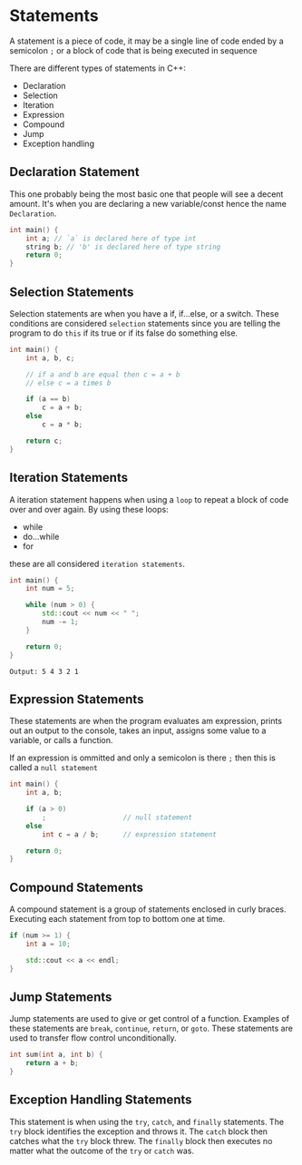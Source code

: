 # Statements

A statement is a piece of code, it may be a single line of code ended by a semicolon `;` or a block of code that is being executed in sequence

There are different types of statements in C++:

- Declaration
- Selection
- Iteration
- Expression
- Compound
- Jump
- Exception handling

## Declaration Statement

This one probably being the most basic one that people will see a decent amount. It's when you are declaring a new variable/const hence the name `Declaration`.

```cpp
int main() {
    int a; // `a` is declared here of type int
    string b; // 'b' is declared here of type string
    return 0;
}
```

## Selection Statements

Selection statements are when you have a if, if...else, or a switch. These conditions are considered `selection` statements since you are telling the program to do `this` if its true or if its false do something else.

```cpp
int main() {
    int a, b, c;

    // if a and b are equal then c = a + b
    // else c = a times b

    if (a == b)
        c = a + b;
    else
        c = a * b;

    return c;
}
```

## Iteration Statements

A iteration statement happens when using a `loop` to repeat a block of code over and over again. By using these loops:

- while
- do...while
- for

these are all considered `iteration statements`.

```cpp
int main() {
    int num = 5;

    while (num > 0) {
        std::cout << num << " ";
        num -= 1;
    }

    return 0;
}
```

```
Output: 5 4 3 2 1
```

## Expression Statements

These statements are when the program evaluates am expression, prints out an output to the console, takes an input, assigns some value to a variable, or calls a function.

If an expression is ommitted and only a semicolon is there `;` then this is called a `null statement`

```cpp
int main() {
    int a, b;

    if (a > 0)
        ;                   // null statement
    else
        int c = a / b;      // expression statement

    return 0;
}
```

## Compound Statements

A compound statement is a group of statements enclosed in curly braces. Executing each statement from top to bottom one at time.

```cpp
if (num >= 1) {
    int a = 10;

    std::cout << a << endl;
}
```

## Jump Statements

Jump statements are used to give or get control of a function. Examples of these statements are `break`, `continue`, `return`, or `goto`. These statements are used to transfer flow control unconditionally.

```cpp
int sum(int a, int b) {
    return a + b;
}
```

## Exception Handling Statements

This statement is when using the `try`, `catch`, and `finally` statements. The `try` block identifies the exception and throws it. The `catch` block then catches what the `try` block threw. The `finally` block then executes no matter what the outcome of the `try` or `catch` was.

